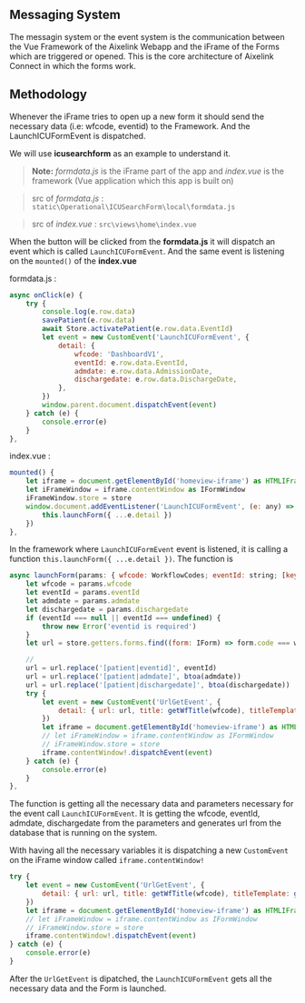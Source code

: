 ## Messaging System

The messagin system or the event system is the communication between the Vue Framework of the Aixelink Webapp and the iFrame of the
Forms which are triggered or opened. This is the core architecture of Aixelink Connect in which the forms work.

## Methodology

Whenever the iFrame tries to open up a new form it should send the necessary data (i.e: wfcode, eventid) to the Framework. And the 
LaunchICUFormEvent is dispatched.

We will use **icusearchform** as an example to understand it.

   >**Note:** <i>formdata.js</i> is the iFrame part of the app and <i>index.vue</i> is the framework (Vue application which this app is built on)

   > src of <i>formdata.js</i> : `static\Operational\ICUSearchForm\local\formdata.js`
    
> src of <i>index.vue</i> : `src\views\home\index.vue`

When the button will be clicked from the **formdata.js** it will dispatch an event which is called ``LaunchICUFormEvent``. And the same event is listening
on the ``mounted()`` of the **index.vue**

formdata.js :

```js
async onClick(e) {
    try {
        console.log(e.row.data)
        savePatient(e.row.data)
        await Store.activatePatient(e.row.data.EventId)
        let event = new CustomEvent('LaunchICUFormEvent', {
            detail: {
                wfcode: 'DashboardV1',
                eventId: e.row.data.EventId,
                admdate: e.row.data.AdmissionDate,
                dischargedate: e.row.data.DischargeDate,
            },
        })
        window.parent.document.dispatchEvent(event)
    } catch (e) {
        console.error(e)
    }
},
```

index.vue :

```js
mounted() {
    let iframe = document.getElementById('homeview-iframe') as HTMLIFrameElement
    let iFrameWindow = iframe.contentWindow as IFormWindow
    iFrameWindow.store = store
    window.document.addEventListener('LaunchICUFormEvent', (e: any) => {
        this.launchForm({ ...e.detail })
    })
},
```

In the framework where ``LaunchICUFormEvent`` event is listened, it is calling a function ``this.launchForm({ ...e.detail })``. The function is

```js
async launchForm(params: { wfcode: WorkflowCodes; eventId: string; [key: string]: any }): Promise<void> {
    let wfcode = params.wfcode
    let eventId = params.eventId
    let admdate = params.admdate
    let dischargedate = params.dischargedate
    if (eventId === null || eventId === undefined) {
        throw new Error('eventid is required')
    }
    let url = store.getters.forms.find((form: IForm) => form.code === wfcode).link

    //
    url = url.replace('[patient|eventid]', eventId)
    url = url.replace('[patient|admdate]', btoa(admdate))
    url = url.replace('[patient|dischargedate]', btoa(dischargedate))
    try {
        let event = new CustomEvent('UrlGetEvent', {
            detail: { url: url, title: getWfTitle(wfcode), titleTemplate: getWfTitleTemplate(wfcode) },
        })
        let iframe = document.getElementById('homeview-iframe') as HTMLIFrameElement
        // let iFrameWindow = iframe.contentWindow as IFormWindow
        // iFrameWindow.store = store
        iframe.contentWindow!.dispatchEvent(event)
    } catch (e) {
        console.error(e)
    }
},
```

The function is getting all the necessary data and parameters necessary for the event call ``LaunchICUFormEvent``. It is getting the wfcode, eventId, admdate, dischargedate from the parameters and generates url from the database that is running on the system.

With having all the necessary variables it is dispatching a new ``CustomEvent`` on the iFrame window called  ``iframe.contentWindow!``


```js
try {
    let event = new CustomEvent('UrlGetEvent', {
        detail: { url: url, title: getWfTitle(wfcode), titleTemplate: getWfTitleTemplate(wfcode) },
    })
    let iframe = document.getElementById('homeview-iframe') as HTMLIFrameElement
    // let iFrameWindow = iframe.contentWindow as IFormWindow
    // iFrameWindow.store = store
    iframe.contentWindow!.dispatchEvent(event)
} catch (e) {
    console.error(e)
}
```

After the ``UrlGetEvent`` is dipatched, the ``LaunchICUFormEvent`` gets all the necessary data and the Form is launched.

